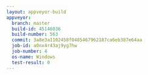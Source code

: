```yaml
---
layout: appveyor-build
appveyor:
  branch: master
  build-id: 45146036
  build-number: 563
  commit: 3a8e3a1102458f0485467962187ca6eb387e64aa
  job-id: a0nx4r43aj9yg7hw
  job-number: 4
  os-name: Windows
  test-result: 0
---
```

